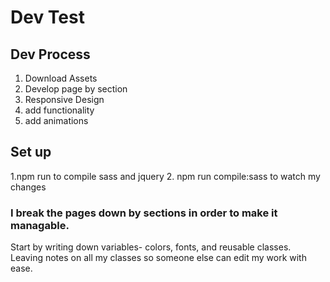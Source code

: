 # Dev Test

## Dev Process
1. Download Assets
2. Develop page by section
3. Responsive Design
4. add functionality
5. add animations

## Set up
1.npm run to compile sass and jquery
2. npm run compile:sass to watch my changes

### I break the pages down by sections in order to make it managable. 
Start by writing down variables- colors, fonts, and reusable classes.
Leaving notes on all my classes so someone else can edit my work with ease.
